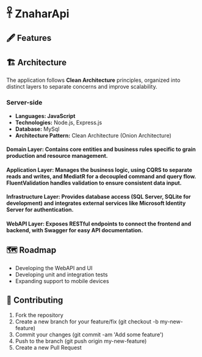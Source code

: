 # 𓋹 ZnaharApi

## 🖋 Features

## 🏗 Architecture
The application follows **Clean Architecture** principles, organized into distinct layers to separate concerns and improve scalability.
  
### Server-side
- **Languages: JavaScript**
- **Technologies:** Node.js, Express.js
- **Database:** MySql
- **Architecture Pattern:** Clean Architecture (Onion Architecture)

#### **Domain Layer**: Contains core entities and business rules specific to grain production and resource management.
#### **Application Layer**: Manages the business logic, using **CQRS** to separate reads and writes, and **MediatR** for a decoupled command and query flow. **FluentValidation** handles validation to ensure consistent data input.
#### **Infrastructure Layer**: Provides database access (SQL Server, SQLite for development) and integrates external services like **Microsoft Identity Server** for authentication.
#### **WebAPI Layer**: Exposes RESTful endpoints to connect the frontend and backend, with **Swagger** for easy API documentation.

## 🗺 Roadmap
- Developing the WebAPI and UI
- Developing unit and integration tests
- Expanding support to mobile devices

## 💼 Contributing

1. Fork the repository
2. Create a new branch for your feature/fix (git checkout -b my-new-feature)
3. Commit your changes (git commit -am 'Add some feature')
4. Push to the branch (git push origin my-new-feature)
5. Create a new Pull Request
